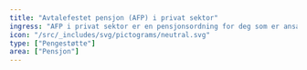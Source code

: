 ```yaml
---
title: "Avtalefestet pensjon (AFP) i privat sektor"
ingress: "AFP i privat sektor er en pensjonsordning for deg som er ansatt i en privat bedrift med en tariffavtale som har AFP som en del av avtalen. Denne pensjonsytelsen kommer i tillegg til alderspensjon fra folketrygden."
icon: "/src/_includes/svg/pictograms/neutral.svg"
type: ["Pengestøtte"]
area: ["Pensjon"]
---
```

